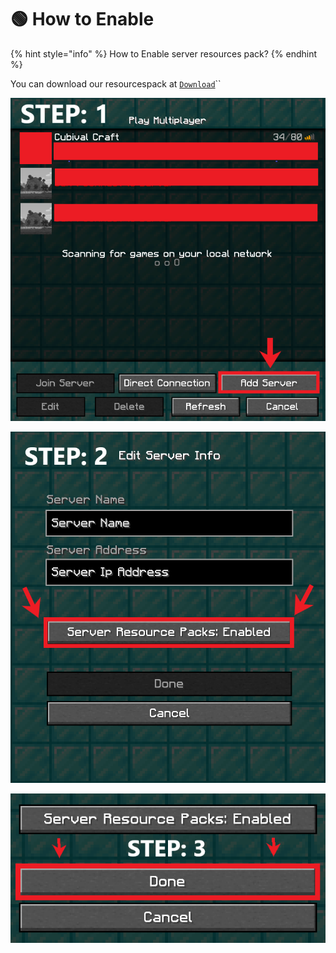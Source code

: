 # 🟢 How to Enable

{% hint style="info" %}
How to Enable server resources pack?
{% endhint %}

You can download our resourcespack at [`Download`](https://cubivalcraft.com/resources/resource/1-cubimod-resourcespack/)``

![](<../../.gitbook/assets/image (46) (1).png>)

![](<../../.gitbook/assets/image (135).png>)

![](<../../.gitbook/assets/image (138) (1).png>)

